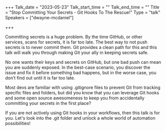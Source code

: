 +++
Talk_date = "2023-05-23"
Talk_start_time = ""
Talk_end_time = ""
Title = "Stop Committing Your Secrets - Git Hooks To The Rescue!"
Type = "talk"
Speakers = ["dwayne-mcdaniel"]

+++

Committing secrets is a huge problem.  By the time GitHub, or other services, scans for secrets, it is far too late.  The best way to not push secrets is to never commit them.  Git provides a clean path for this and this talk will walk you through making Git your ally in keeping secrets safe.

No one wants their keys and secrets on GitHub, but one bad push can mean you are suddenly exposed. In the best-case scenario, you discover the issue and fix it before something bad happens, but in the worse case, you don’t find out until it is far too late.

Most devs are familiar with using .gitignore files to prevent Git from tracking specific files and folders, but did you know that you can leverage Git hooks and some open source awesomeness to keep you from accidentally committing your secrets in the first place?

If you are not actively using Git hooks in your workflows, then this talk is for you. Let's look into the .git folder and unlock a whole world of automation possibilities!

